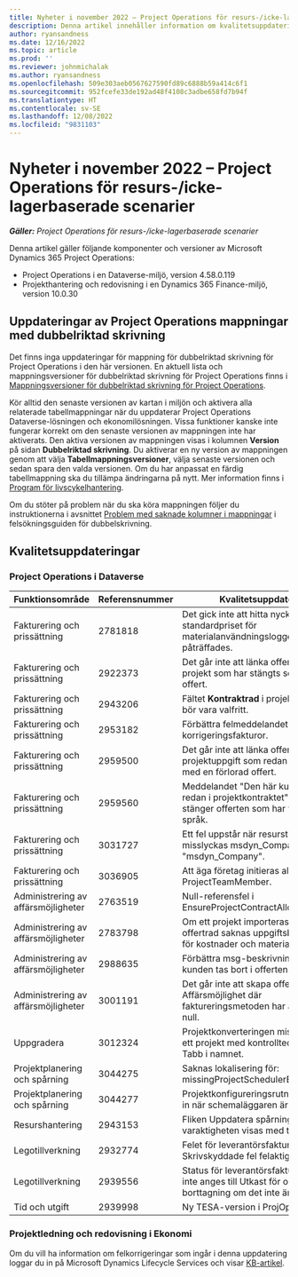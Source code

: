 ```yaml
---
title: Nyheter i november 2022 – Project Operations för resurs-/icke-lagerbaserade scenarier
description: Denna artikel innehåller information om kvalitetsuppdateringarna som är tillgängliga i november 2022-versionen av Microsoft Dynamics 365 Project Operations för resurs-/icke-lagerbaserade scenarier.
author: ryansandness
ms.date: 12/16/2022
ms.topic: article
ms.prod: ''
ms.reviewer: johnmichalak
ms.author: ryansandness
ms.openlocfilehash: 509e303aeb0567627590fd89c6888b59a414c6f1
ms.sourcegitcommit: 952fcefe33de192ad48f4108c3adbe658fd7b94f
ms.translationtype: HT
ms.contentlocale: sv-SE
ms.lasthandoff: 12/08/2022
ms.locfileid: "9831103"
---
```

# <a name="whats-new-november-2022---project-operations-for-resourcenon-stocked-based-scenarios"></a>Nyheter i november 2022 – Project Operations för resurs-/icke-lagerbaserade scenarier

_**Gäller:** Project Operations för resurs-/icke-lagerbaserade scenarier_

Denna artikel gäller följande komponenter och versioner av Microsoft Dynamics 365 Project Operations:

- Project Operations i en Dataverse-miljö, version 4.58.0.119
- Projekthantering och redovisning i en Dynamics 365 Finance-miljö, version 10.0.30

## <a name="project-operations-dual-write-maps-updates"></a>Uppdateringar av Project Operations mappningar med dubbelriktad skrivning

Det finns inga uppdateringar för mappning för dubbelriktad skrivning för Project Operations i den här versionen. En aktuell lista och mappningsversioner för dubbelriktad skrivning för Project Operations finns i [Mappningsversioner för dubbelriktad skrivning för Project Operations](../environment/resource-dual-write-maps.md).

Kör alltid den senaste versionen av kartan i miljön och aktivera alla relaterade tabellmappningar när du uppdaterar Project Operations Dataverse-lösningen och ekonomilösningen. Vissa funktioner kanske inte fungerar korrekt om den senaste versionen av mappningen inte har aktiverats. Den aktiva versionen av mappningen visas i kolumnen **Version** på sidan **Dubbelriktad skrivning**. Du aktiverar en ny version av mappningen genom att välja **Tabellmappningsversioner**, välja senaste versionen och sedan spara den valda versionen. Om du har anpassat en färdig tabellmappning ska du tillämpa ändringarna på nytt. Mer information finns i [Program för livscykelhantering](/dynamics365/fin-ops-core/dev-itpro/data-entities/dual-write/app-lifecycle-management).

Om du stöter på problem när du ska köra mappningen följer du instruktionerna i avsnittet [Problem med saknade kolumner i mappningar](/dynamics365/fin-ops-core/dev-itpro/data-entities/dual-write/dual-write-troubleshooting-finops-upgrades#missing-table-columns-issue-on-maps) i felsökningsguiden för dubbelskrivning.

## <a name="quality-updates"></a>Kvalitetsuppdateringar

### <a name="project-operations-on-dataverse"></a>Project Operations i Dataverse

| Funktionsområde | Referensnummer | Kvalitetsuppdatering |
| --- | --- | --- |
| Fakturering och prissättning | 2781818 | Det gick inte att hitta nyckeln medan standardpriset för materialanvändningsloggen påträffades. |
| Fakturering och prissättning | 2922373 | Det går inte att länka offertrad till projekt som har stängts som förlorad offert. |
| Fakturering och prissättning | 2943206 | Fältet **Kontraktrad** i projektentiteten bör vara valfritt. |
| Fakturering och prissättning | 2953182 | Förbättra felmeddelandet för korrigeringsfakturor.|
| Fakturering och prissättning | 2959500 | Det går inte att länka offertrad till en projektuppgift som redan är associerad med en förlorad offert.|
| Fakturering och prissättning | 2959560 | Meddelandet "Den här kunden finns redan i projektkontraktet" visas när den stänger offerten som har vunnits i vissa språk. |
| Fakturering och prissättning | 3031727 | Ett fel uppstår när resurstilldelningar misslyckas msdyn_Company fältet "msdyn_Company". |
| Fakturering och prissättning | 3036905 | Att äga företag initieras aldrig i ProjectTeamMember. |
| Administrering av affärsmöjligheter | 2763519 | Null-referensfel i EnsureProjectContractAllowsUpdates. |
| Administrering av affärsmöjligheter | 2783798 | Om ett projekt importeras från en offertrad saknas uppgiftsbeskrivningar för kostnader och material.|
| Administrering av affärsmöjligheter | 2988635 | Förbättra msg-beskrivningen när kunden tas bort i offerten. |
| Administrering av affärsmöjligheter | 3001191 | Det går inte att skapa offert från Affärsmöjlighet där faktureringsmetoden har angetts som null. |
| Uppgradera | 3012324 | Projektkonverteringen misslyckades på ett projekt med kontrolltecken som Tabb i namnet. || Projektplanering och spårning | 2790384 | Timeout för den väntande OperationSet är för kort. |
| Projektplanering och spårning | 3044275 | Saknas lokalisering för: missingProjectSchedulerErrorMessage. |
| Projektplanering och spårning | 3044277 | Projektkonfigureringsrutnätet läses inte in när schemaläggaren är avfälld.|
| Resurshantering | 2943153 | Fliken Uppdatera spårning så att varaktigheten visas med två decimaler.|
| Legotillverkning | 2932774 | Felet för leverantörsfakturaraden Skrivskyddade fel felaktigt. |
| Legotillverkning | 2939556 | Status för leverantörsfakturahuvud ska inte anges till Utkast för online borttagning om det inte är aktivt. |
| Tid och utgift | 2939998 | Ny TESA-version i ProjOps. |


### <a name="project-management-and-accounting-in-finance"></a>Projektledning och redovisning i Ekonomi

Om du vill ha information om felkorrigeringar som ingår i denna uppdatering loggar du in på Microsoft Dynamics Lifecycle Services och visar [KB-artikel](https://fix.lcs.dynamics.com/Issue/Details?bugId=745468).
